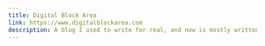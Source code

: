 ```yaml
---
title: Digital Block Area
link: https://www.digitalblockarea.com
description: A blog I used to write for real, and now is mostly written in my head.
---
```

